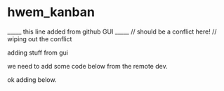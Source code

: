 # hwem_kanban

_____ this line added from github GUI _____ // should be a conflict here! // wiping out the conflict

adding stuff from gui 

we need to add some code below from the remote dev.

ok adding below. 

